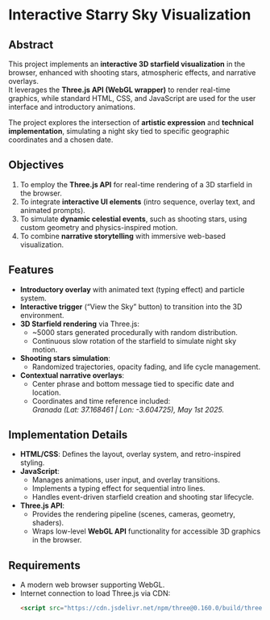 # Interactive Starry Sky Visualization

## Abstract
This project implements an **interactive 3D starfield visualization** in the browser, enhanced with shooting stars, atmospheric effects, and narrative overlays.  
It leverages the **Three.js API (WebGL wrapper)** to render real-time graphics, while standard HTML, CSS, and JavaScript are used for the user interface and introductory animations.  

The project explores the intersection of **artistic expression** and **technical implementation**, simulating a night sky tied to specific geographic coordinates and a chosen date.

## Objectives
1. To employ the **Three.js API** for real-time rendering of a 3D starfield in the browser.
2. To integrate **interactive UI elements** (intro sequence, overlay text, and animated prompts).
3. To simulate **dynamic celestial events**, such as shooting stars, using custom geometry and physics-inspired motion.
4. To combine **narrative storytelling** with immersive web-based visualization.

## Features
- **Introductory overlay** with animated text (typing effect) and particle system.
- **Interactive trigger** (“View the Sky” button) to transition into the 3D environment.
- **3D Starfield rendering** via Three.js:
  - ~5000 stars generated procedurally with random distribution.
  - Continuous slow rotation of the starfield to simulate night sky motion.
- **Shooting stars simulation**:
  - Randomized trajectories, opacity fading, and life cycle management.
- **Contextual narrative overlays**:
  - Center phrase and bottom message tied to specific date and location.
  - Coordinates and time reference included:  
    *Granada (Lat: 37.168461 | Lon: -3.604725), May 1st 2025.*

## Implementation Details
- **HTML/CSS**: Defines the layout, overlay system, and retro-inspired styling.
- **JavaScript**: 
  - Manages animations, user input, and overlay transitions.
  - Implements a typing effect for sequential intro lines.
  - Handles event-driven starfield creation and shooting star lifecycle.
- **Three.js API**:
  - Provides the rendering pipeline (scenes, cameras, geometry, shaders).
  - Wraps low-level **WebGL API** functionality for accessible 3D graphics in the browser.

## Requirements
- A modern web browser supporting WebGL.
- Internet connection to load Three.js via CDN:
  ```html
  <script src="https://cdn.jsdelivr.net/npm/three@0.160.0/build/three.min.js"></script>
